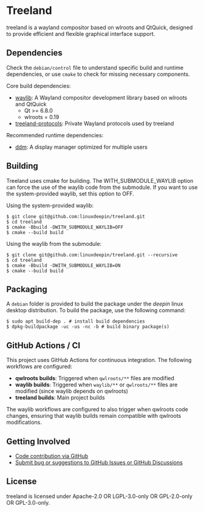 # Treeland

treeland is a wayland compositor based on wlroots and QtQuick, designed to provide efficient and flexible graphical interface support.

## Dependencies

Check the `debian/control` file to understand specific build and runtime dependencies, or use `cmake` to check for missing necessary components.

Core build dependencies:

- [waylib](https://github.com/vioken/waylib): A Wayland compositor development library based on wlroots and QtQuick
  - Qt >= 6.8.0
  - wlroots = 0.19
- [treeland-protocols](https://github.com/linuxdeepin/treeland-protocols): Private Wayland protocols used by treeland

Recommended runtime dependencies:

- [ddm](https://github.com/linuxdeepin/ddm): A display manager optimized for multiple users

## Building

Treeland uses cmake for building. The WITH_SUBMODULE_WAYLIB option can force the use of the waylib code from the submodule. If you want to use the system-provided waylib, set this option to OFF.

Using the system-provided waylib:

```shell
$ git clone git@github.com:linuxdeepin/treeland.git
$ cd treeland
$ cmake -Bbuild -DWITH_SUBMODULE_WAYLIB=OFF
$ cmake --build build
```

Using the waylib from the submodule:

```shell
$ git clone git@github.com:linuxdeepin/treeland.git --recursive
$ cd treeland
$ cmake -Bbuild -DWITH_SUBMODULE_WAYLIB=ON
$ cmake --build build
```

## Packaging

A `debian` folder is provided to build the package under the *deepin* linux desktop distribution. To build the package, use the following command:

```shell
$ sudo apt build-dep . # install build dependencies
$ dpkg-buildpackage -uc -us -nc -b # build binary package(s)
```

## GitHub Actions / CI

This project uses GitHub Actions for continuous integration. The following workflows are configured:

- **qwlroots builds**: Triggered when `qwlroots/**` files are modified
- **waylib builds**: Triggered when `waylib/**` or `qwlroots/**` files are modified (since waylib depends on qwlroots)
- **treeland builds**: Main project builds

The waylib workflows are configured to also trigger when qwlroots code changes, ensuring that waylib builds remain compatible with qwlroots modifications.

## Getting Involved

- [Code contribution via GitHub](https://github.com/linuxdeepin/treeland/)
- [Submit bug or suggestions to GitHub Issues or GitHub Discussions](https://github.com/linuxdeepin/developer-center/issues/new/choose)

## License

treeland is licensed under Apache-2.0 OR LGPL-3.0-only OR GPL-2.0-only OR GPL-3.0-only.
